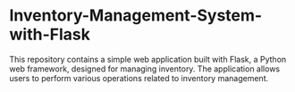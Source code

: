 # Inventory-Management-System-with-Flask
This repository contains a simple web application built with Flask, a Python web framework, designed for managing inventory. The application allows users to perform various operations related to inventory management.
